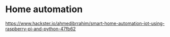 # Home automation

https://www.hackster.io/ahmedibrrahim/smart-home-automation-iot-using-raspberry-pi-and-python-47fb62
